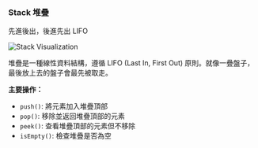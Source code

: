 ### Stack 堆疊

先進後出，後進先出 LIFO

![Stack Visualization](../assets/stack.jpg)

堆疊是一種線性資料結構，遵循 LIFO (Last In, First Out) 原則。就像一疊盤子，最後放上去的盤子會最先被取走。

**主要操作：**

- `push()`: 將元素加入堆疊頂部
- `pop()`: 移除並返回堆疊頂部的元素
- `peek()`: 查看堆疊頂部的元素但不移除
- `isEmpty()`: 檢查堆疊是否為空
